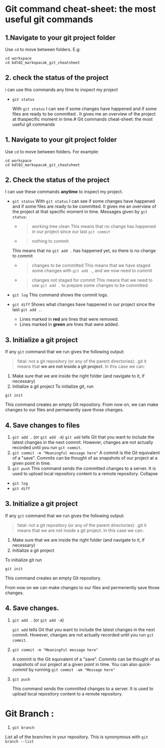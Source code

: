 # Git command cheat-sheet: the most useful git commands
## 1.Navigate to your git project folder
Use `cd` to move between folders. E.g:
```
cd workspace
cd bdl02_markopacak_git_cheatsheet
```
## 2. check the status of the project  

i can use this commands any time to inspect my project

- `git status`

    With `git status` I can see if some changes have happened and if some files are ready to be committed
    . 
    It gives me an overview of the project at thaspecific moment in time.# Git commands cheat-sheet: the most useful git commands
## 1. Navigate to your git project folder
Use `cd` to move between folders. For example:
```
cd workspace
cd bdl02_markopacak_git_cheatsheet
```
## 2. Check the status of the project
I can use these commands **anytime** to inspect my project.
- `git status`
    With `git status` I can see if some changes have happened and if some files are ready to be committed. 
    It gives me an overview of the project at that specific moment in time.
    Messages given by `git status`:
    - > working tree clean
    This means that no change has happened in our project since our last `git commit`
    - > nothing to commit
    
    This means that no `git add .` has happened yet, so there is no change to commit
    - > changes to be committed
    This means that we have staged some changes with `git add .`, and we now need to commit 
    - > changes not staged for commit
    This means that we need to use `git add .` to prepare some changes to be committed.
- `git log` 
    This command shows the commit logs.
- `git diff`
    Shows what changes have happened in our project since the last `git add .`.
    - Lines marked in **red** are lines that were removed.
    - Lines marked in **green** are lines that were added.
## 3. Initialize a git project 
If any `git` command that we run gives the following output:
> fatal: not a git repository (or any of the parent directories): .git
it means that **we are not inside a git project**.
In this case we can:
1. Make sure that we are inside the right folder (and navigate to it, if necessary)
2. Initialize a git project
To initialize git, run 
```
git init
``` 
This command creates an empty Git repository. From now on, we can make changes to our files and permanently save those changes.
## 4. Save changes to files
1. `git add .` (or `git add -A`)
    `git add` tells Git that you want to include the latest changes in the next commit. However, changes are not actually recorded until you run `git commit`.
2. `git commit -m "Meaningful message here"`
    A commit is the Git equivalent of a "save". Commits can be thought of as snapshots of our project at a given point in time.
3. `git push`
    This command sends the committed changes to a server. It is used to upload local repository content to a remote repository. 
Collapse




- `git log`
- `git diff`

## 3. Initialize a git project 
If any `git` command that we run gives the following output:
> fatal: not a git repository (or any of the parent directories): .git
it means that we are not inside a git project.
In this case we can:
1. Make sure that we are inside the right folder (and navigate to it, if necessary)
2. Initialize a git project

To initialize git run 
```
git init

```

 This command creates an empty Git repository.

From now on we can make changes to our files and permenently save those changes.

## 4. Save changes.
1. `git add .` (or `git add -A`)

    `git add` tells Git that you want to include the latest changes in the next commit. However, changes are not actually recorded until you run `git commit`.

2. `git commit -m "Meaningful message here"`

    A commit is the Git equivalent of a "save". Commits can be thought of as snapshots of our project at a given point in time.
You can also *quick-commit* by running `git commit -am "Message here"`

3. `git push`

    This command sends the committed changes to a server. It is used to upload local repository content to a remote repository. 


# Git Branch :

1. `git branch`

List all of the branches in your repository. This is synonymous with `git branch --list`








